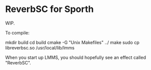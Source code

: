# ReverbSC for Sporth

WIP.

To compile:

mkdir build
cd build
cmake -G "Unix Makefiles" ../
make
sudo cp libreverbsc.so /usr/local/lib/lmms

When you start up LMMS, you should hopefully see an effect called "ReverbSC". 
